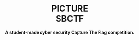 <h1 align="center">
	<br>
	PICTURE
	<br>
	SBCTF
</h1>

<h4 align="center">A student-made cyber security Capture The Flag competition.</h4>